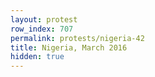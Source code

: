 ```yaml
---
layout: protest
row_index: 707
permalink: protests/nigeria-42
title: Nigeria, March 2016
hidden: true
---
```


